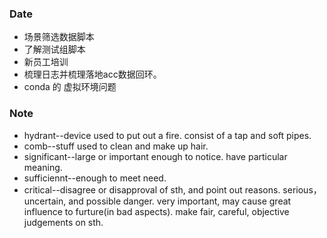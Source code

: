 ### Date
- 场景筛选数据脚本
- 了解测试组脚本
- 新员工培训
- 梳理日志并梳理落地acc数据回环。
- conda 的 虚拟环境问题

### Note
- hydrant--device used to put out a fire. consist of a tap and 
soft pipes.
- comb--stuff used to clean and make up hair.
- significant--large or important enough to notice. have particular meaning.
- sufficiennt--enough to meet need.
- critical--disagree or disapproval of sth, and point out reasons. serious，uncertain, and possible danger. very important, may cause great influence to furture(in bad aspects). make fair, careful, objective judgements on sth.